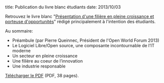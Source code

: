 title: Publication du livre blanc étudiants
date: 2013/10/03

Retrouvez le livre blanc "<a href="/static/Documents/livre-blanc-etudiants.pdf" onClick="_gaq.push(['_trackEvent', 'LB Etudiants', 'Download', 'LB Blanc Etudiants']);">Présentation d'une filière en pleine croissance et porteuse d'opportunités</a>" rédigé principalement à l'intention des étudiants.

Au sommaire:

- Préambule (par Pierre Queinnec, Président de l'Open World Forum 2013)
- Le Logiciel Libre/Open source, une composante incontournable de l’IT moderne
- Un secteur en pleine croissance
- Une filière au coeur de l’innovation
- Une industrie responsable

<a href="/static/Documents/livre-blanc-etudiants.pdf" onClick="_gaq.push(['_trackEvent', 'LB Etudiants', 'Download', 'LB Blanc Etudiants']);">Télécharger le PDF</a> (PDF, 38 pages).